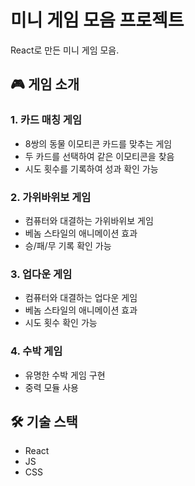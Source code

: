 # 미니 게임 모음 프로젝트

React로 만든 미니 게임 모음.

## 🎮 게임 소개

### 1. 카드 매칭 게임
- 8쌍의 동물 이모티콘 카드를 맞추는 게임
- 두 카드를 선택하여 같은 이모티콘을 찾음
- 시도 횟수를 기록하여 성과 확인 가능

### 2. 가위바위보 게임
- 컴퓨터와 대결하는 가위바위보 게임
- 베놈 스타일의 애니메이션 효과
- 승/패/무 기록 확인 가능

### 3. 업다운 게임
- 컴퓨터와 대결하는 업다운 게임
- 베놈 스타일의 애니메이션 효과
- 시도 횟수 확인 가능

### 4. 수박 게임
- 유명한 수박 게임 구현
- 중력 모듈 사용

## 🛠️ 기술 스택

- React
- JS
- CSS